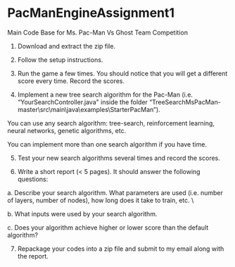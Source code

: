 # PacManEngineAssignment1
Main Code Base for Ms. Pac-Man Vs Ghost Team Competition

1.	Download and extract the zip file.

2.	Follow the setup instructions.

3.	Run the game a few times. You should notice that you will get a different score every time. Record the scores.

4.	Implement a new tree search algorithm for the Pac-Man (i.e. “YourSearchController.java" inside the folder “TreeSearchMsPacMan-master\src\main\java\examples\StarterPacMan”). 

You can use any search algorithm: tree-search, reinforcement learning, neural networks, genetic algorithms, etc.

You can implement more than one search algorithm if you have time.

5.	Test your new search algorithms several times and record the scores.

6.	Write a short report (< 5 pages). It should answer the following questions:

a.	Describe your search algorithm. What parameters are used (i.e. number of layers, number of nodes), how long does it take to train, etc. \\

b.	What inputs were used by your search algorithm.

c.	Does your algorithm achieve higher or lower score than the default algorithm?

7.	Repackage your codes into a zip file and submit to my email along with the report.
